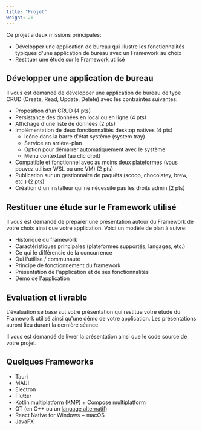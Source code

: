 ```yaml
---
title: "Projet"
weight: 20
---
```


Ce projet a deux missions principales:

- Développer une application de bureau qui illustre les fonctionnalités typiques d'une application de bureau avec un Framework au choix
- Restituer une étude sur le Framework utilisé

## Développer une application de bureau

Il vous est demandé de développer une application de bureau de type CRUD (Create, Read, Update, Delete) avec les contraintes suivantes:

- Proposition d'un CRUD (4 pts)
- Persistance des données en local ou en ligne (4 pts)
- Affichage d'une liste de données (2 pts)
- Implémentation de deux fonctionnalités desktop natives (4 pts)
  - Icône dans la barre d'état système (system tray)
  - Service en arrière-plan
  - Option pour démarrer automatiquement avec le système
  - Menu contextuel (au clic droit)
- Compatible et fonctionnel avec au moins deux plateformes (vous pouvez utiliser WSL ou une VM) (2 pts)
- Publication sur un gestionnaire de paquêts (scoop, chocolatey, brew, etc.) (2 pts)
- Création d'un installeur qui ne nécessite pas les droits admin (2 pts)

## Restituer une étude sur le Framework utilisé

Il vous est demandé de préparer une présentation autour du Framework de votre choix ainsi que votre application.
Voici un modèle de plan à suivre:

- Historique du framework
- Caractéristiques principales (plateformes supportés, langages, etc.)
- Ce qui le différencie de la concurrence
- Qui l'utilise / communauté
- Principe de fonctionnement du framework
- Présentation de l'application et de ses fonctionnalités
- Démo de l'application

## Evaluation et livrable

L'évaluation se base sut votre présentation qui restitue votre étude du Framework utilisé ainsi qu'une démo de votre application. Les présentations auront lieu durant la dernière séance.

Il vous est demandé de livrer la présentation ainsi que le code source de votre projet.

## Quelques Frameworks

- Tauri
- MAUI
- Electron
- Flutter
- Kotlin multiplatform (KMP) + Compose multiplatform
- QT (en C++ ou un [langage alternatif](https://wiki.qt.io/Language_Bindings))
- React Native for Windows + macOS
- JavaFX
